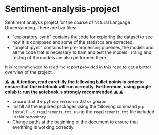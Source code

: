 # Sentiment-analysis-project
Sentiment analysis project for the course of Natural Language Understanding.
There are two files:

- "exploratory.ipynb" contains the code for exploring the dataset to see how it is composed and some of the statistics are extracted.
- "project.ipynb" contains the pre-processing pipelines, the models and all the code that is necessary to train and test the models. Traing and testing of the models are also performed there.

It is recommended to read the report provided in this repo to get a better overview of the project.

:warning: :warning: **Attention, read carefully the following bullet points in order to ensure that the notebook will run correctly. Furthermore, using google colab to run the notebook is strongly recommended**  :warning: :warning:

- Ensure that the python version is 3.8 or greater
- Install all the required packages using the following command ```pip install -r requirements.txt```, using the ```requirements.txt``` file included in this repository
- Change paths at the beginning of the document to ensure that everithing is working correctly.


